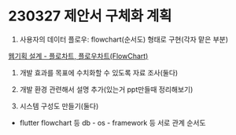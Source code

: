 # 230327 제안서 구체화 계획

1. 사용자의 데이터 플로우: flowchart(순서도) 형태로 구현(각자 맡은 부분)

[웹기획 설계 - 플로차트, 플로우차트(FlowChart)](https://m.blog.naver.com/PostView.naver?isHttpsRedirect=true&blogId=kjhjun&logNo=220862415557)

1. 개발 효과를 목표에 수치화할 수 있도록 자료 조사(둘다)

1. 개발 환경 관련해서 설명 추가(있는거 ppt만들때 정리해보기)

1. 시스템 구성도 만들기(둘다)
- flutter flowchart 등 db - os - framework 등 서로 관계 순서도
